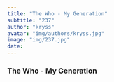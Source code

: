 ```yaml
---
title: "The Who - My Generation"
subtitle: "237"
author: "kryss"
avatar: "img/authors/kryss.jpg"
image: "img/237.jpg"
date:
---
```


### The Who - My Generation
